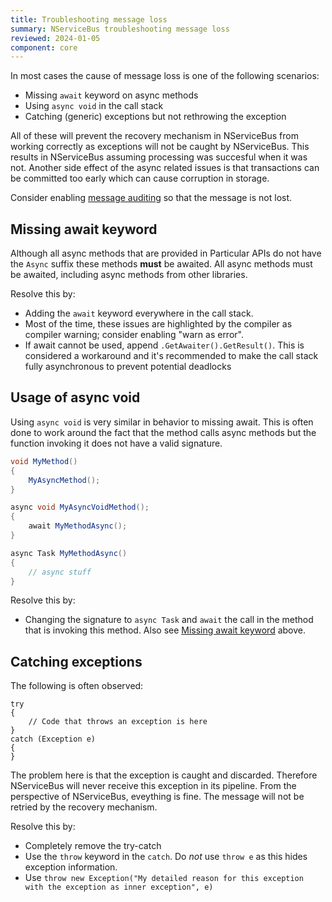 ```yaml
---
title: Troubleshooting message loss
summary: NServiceBus troubleshooting message loss
reviewed: 2024-01-05
component: core
---
```

In most cases the cause of message loss is one of the following scenarios:

- Missing `await` keyword on async methods
- Using `async void` in the call stack
- Catching (generic) exceptions but not rethrowing the exception

All of these will prevent the recovery mechanism in NServiceBus from working correctly as exceptions will not be caught by NServiceBus. This results in NServiceBus assuming processing was succesful when it was not. Another side effect of the async related issues is that transactions can be committed too early which can cause corruption in storage.

Consider enabling [message auditing](/nservicebus/operations/auditing.md) so that the message is not lost.

## Missing await keyword

Although all async methods that are provided in Particular APIs do not have the `Async` suffix these methods **must** be awaited. All async methods must be awaited, including async methods from other libraries.

Resolve this by:

- Adding the `await` keyword everywhere in the call stack.
- Most of the time, these issues are highlighted by the compiler as compiler warning; consider enabling "warn as error".
- If await cannot be used, append `.GetAwaiter().GetResult()`. This is considered a workaround and it's recommended to make the call stack fully asynchronous to prevent potential deadlocks

## Usage of async void

Using `async void` is very similar in behavior to missing await. This is often done to work around the fact that the method calls async methods but the function invoking it does not have a valid signature.

```c#
void MyMethod()
{
    MyAsyncMethod();
}

async void MyAsyncVoidMethod();
{
    await MyMethodAsync();
}

async Task MyMethodAsync()
{
    // async stuff
}
```

Resolve this by:

- Changing the signature to `async Task` and `await` the call in the method that is invoking this method. Also see [Missing await keyword](#missing-await-keyword) above.


## Catching exceptions

The following is often observed:

```
try
{
    // Code that throws an exception is here
}
catch (Exception e)
{
}
```

The problem here is that the exception is caught and discarded. Therefore NServiceBus will never receive this exception in its pipeline. From the perspective of NServiceBus, eveything is fine. The message will not be retried by the recovery mechanism.

Resolve this by:

- Completely remove the try-catch
- Use the `throw` keyword in the `catch`. Do *not* use `throw e` as this hides exception information.
- Use `throw new Exception("My detailed reason for this exception with the exception as inner exception", e)`

